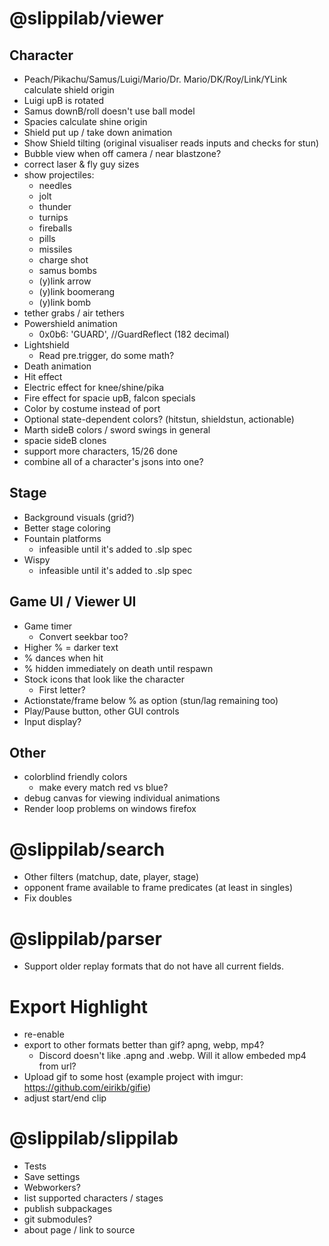 # @slippilab/viewer

## Character

- Peach/Pikachu/Samus/Luigi/Mario/Dr. Mario/DK/Roy/Link/YLink calculate shield origin
- Luigi upB is rotated
- Samus downB/roll doesn't use ball model
- Spacies calculate shine origin
- Shield put up / take down animation
- Show Shield tilting (original visualiser reads inputs and checks for stun)
- Bubble view when off camera / near blastzone?
- correct laser & fly guy sizes
- show projectiles:
  - needles
  - jolt
  - thunder
  - turnips
  - fireballs
  - pills
  - missiles
  - charge shot
  - samus bombs
  - (y)link arrow
  - (y)link boomerang
  - (y)link bomb
- tether grabs / air tethers
- Powershield animation
  - 0x0b6: 'GUARD', //GuardReflect (182 decimal)
- Lightshield
  - Read pre.trigger, do some math?
- Death animation
- Hit effect
- Electric effect for knee/shine/pika
- Fire effect for spacie upB, falcon specials
- Color by costume instead of port
- Optional state-dependent colors? (hitstun, shieldstun, actionable)
- Marth sideB colors / sword swings in general
- spacie sideB clones
- support more characters, 15/26 done
- combine all of a character's jsons into one?

## Stage

- Background visuals (grid?)
- Better stage coloring
- Fountain platforms
  - infeasible until it's added to .slp spec
- Wispy
  - infeasible until it's added to .slp spec

## Game UI / Viewer UI

- Game timer
  - Convert seekbar too?
- Higher % = darker text
- % dances when hit
- % hidden immediately on death until respawn
- Stock icons that look like the character
  - First letter?
- Actionstate/frame below % as option (stun/lag remaining too)
- Play/Pause button, other GUI controls
- Input display?

## Other

- colorblind friendly colors
  - make every match red vs blue?
- debug canvas for viewing individual animations
- Render loop problems on windows firefox

# @slippilab/search

- Other filters (matchup, date, player, stage)
- opponent frame available to frame predicates (at least in singles)
- Fix doubles

# @slippilab/parser

- Support older replay formats that do not have all current fields.

# Export Highlight

- re-enable
- export to other formats better than gif? apng, webp, mp4?
  - Discord doesn't like .apng and .webp. Will it allow embeded mp4 from url?
- Upload gif to some host (example project with imgur: https://github.com/eirikb/gifie)
- adjust start/end clip

# @slippilab/slippilab

- Tests
- Save settings
- Webworkers?
- list supported characters / stages
- publish subpackages
- git submodules?
- about page / link to source

